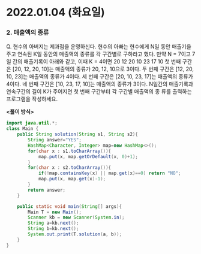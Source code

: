 # 2022.01.04 (화요일)
### **2. 매출액의 종류**

Q. 현수의 아버지는 제과점을 운영하신다. 현수의 아빠는 현수에게 N일 동안 매출기을 주고 
   연속된 K일 동안의 매출액의 종류를 각 구간별로 구하라고 했다.
   만약 N = 7이고 7일 간의 매출기록이 아래와 같고,
   이때 K = 4이면 20 12 20 10 23 17 10
   첫 번째 구간은 [20, 12, 20, 10]는 매출액의 종류가 20, 12, 10으로 3이다.
   두 번째 구간은 [12, 20, 10, 23]는 매출액의 종류가 4이다.
   세 번째 구간은 [20, 10, 23, 17]는 매출액의 종류가 4이다.
   네 번째 구간은 [10, 23, 17, 10]는 매출액의 종류가 3이다.
   N일간의 매출기록과 연속구간의 길이 K가 주어지면 첫 번째 구간부터 
   각 구간별 매출액의 종 류를 출력하는 프로그램을 작성하세요.

**<풀이 방식>**
```java
import java.util.*;
class Main {	
	public String solution(String s1, String s2){
		String answer="YES";
		HashMap<Character, Integer> map=new HashMap<>();
		for(char x : s1.toCharArray()){
			map.put(x, map.getOrDefault(x, 0)+1);
		}
		for(char x : s2.toCharArray()){
			if(!map.containsKey(x) || map.get(x)==0) return "NO";
			map.put(x, map.get(x)-1); 
		}
		return answer;
	}

	public static void main(String[] args){
		Main T = new Main();
		Scanner kb = new Scanner(System.in);
		String a=kb.next();
		String b=kb.next();
		System.out.print(T.solution(a, b));
	}
}
```
